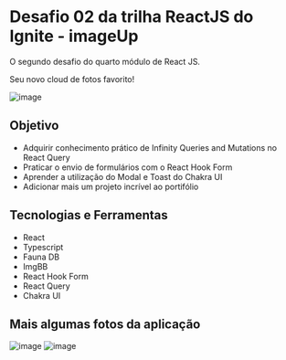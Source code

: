 # Desafio 02 da trilha ReactJS do Ignite - imageUp

O segundo desafio do quarto módulo de React JS.

Seu novo cloud de fotos favorito!

![image](https://github.com/LucasSousa09/imageUp/blob/master/public/home.png)

## Objetivo

- Adquirir conhecimento prático de Infinity Queries and Mutations no React Query
- Praticar o envio de formulários com o React Hook Form
- Aprender a utilização do Modal e Toast do Chakra UI
- Adicionar mais um projeto incrível ao portifólio

## Tecnologias e Ferramentas

- React
- Typescript
- Fauna DB
- ImgBB
- React Hook Form
- React Query
- Chakra UI

## Mais algumas fotos da aplicação

![image](https://github.com/LucasSousa09/imageUp/blob/master/public/imge_modal.png)
![image](https://github.com/LucasSousa09/imageUp/blob/master/public/form_modal.png)
